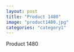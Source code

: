 ```yaml
---
layout: post
title: "Product 1480"
image: "product1480.jpg"
categories: "category1"
---
```

Product 1480

